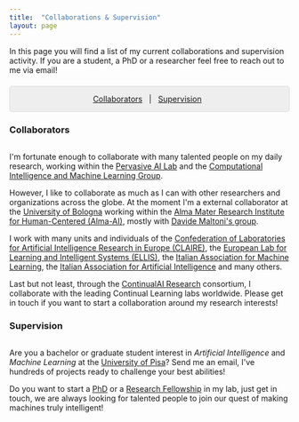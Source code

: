 ```yaml
---
title:  "Collaborations & Supervision"
layout: page
---
```


In this page you will find a list of my current collaborations and supervision activity. If you are a student, a PhD or a researcher feel free to reach out to me via email!

<p style="background: rgba(0,0,0,0.06) none repeat scroll 0% 0%; border: 1px solid rgb(222, 222, 222); padding: 1em; border-radius: 5px; text-align: center; margin-top:20px">
<a href="#colab">Collaborators</a> &nbsp; | &nbsp; <a href="#sup">Supervision</a> &nbsp;<br>
</p>

<a name="colab"></a>
<h3 id="colab" style="margin-bottom:30px">Collaborators</h3>

I'm fortunate enough to collaborate with many talented people on my daily research, working within the [Pervasive AI Lab](http://pai.di.unipi.it/) and the [Computational Intelligence and Machine Learning Group](http://groups.di.unipi.it/groups/ciml/).

However, I like to collaborate as much as I can with other researchers and organizations across the globe. At the moment I'm a external collaborator at the [University of Bologna]() working within the [Alma Mater Research Institute for Human-Centered (Alma-AI)](), mostly with [Davide Maltoni's group](). 

I work with many units and individuals of the [Confederation of Laboratories for Artificial Intelligence Research in Europe (CLAIRE)](https://claire-ai.org), the [European Lab for Learning and Intelligent Systems (ELLIS)](), the [Italian Association for Machine Learning](), the [Italian Association for Artificial Intelligence]() and many others.

Last but not least, through the [ContinualAI Research]() consortium, I collaborate with the leading Continual Learning labs worldwide. Please get in touch if you want to start a collaboration around my research interests!


<a name="sup"></a>
<h3 id="sup" style="margin-bottom:30px">Supervision</h3>

Are you a bachelor or graduate student interest in _Artificial Intelligence_ and _Machine Learning_ at the [University of Pisa]()? 
Send me an email, I've hundreds of projects ready to challenge your best abilities!

Do you want to start a [PhD]() or a [Research Fellowship]() in my lab, just get in touch, we are always looking for talented people to join our quest of making machines truly intelligent!
